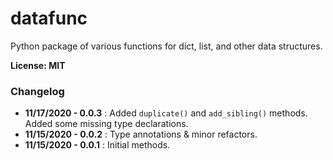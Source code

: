 # datafunc

Python package of various functions for dict, list, and other data structures.

**License: MIT**

### Changelog
- **11/17/2020 - 0.0.3** : Added `duplicate()` and `add_sibling()` methods. Added some missing type declarations.
- **11/15/2020 - 0.0.2** : Type annotations & minor refactors.
- **11/15/2020 - 0.0.1** : Initial methods.